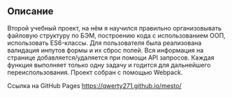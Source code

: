 ## Описание

Второй учебный проект, на нём я научился правильно организовывать файловую структуру по БЭМ, построению кода с использованием ООП, использовать ES6-классы. Для пользователя была реализована валидация инпутов формы и их сброс полей. Вся информация на странице добавляется/удаляется при помощи API запросов. Каждая функция выполняет только одну задачу и годится для дальнейшего переиспользования. Проект собран с помощью Webpack.
 
Ссылка на GitHub Pages https://qwerty271.github.io/mesto/
